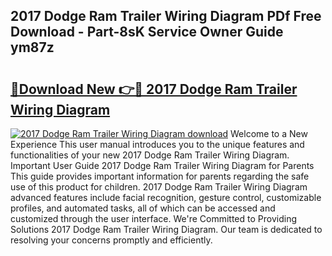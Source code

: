 ## 2017 Dodge Ram Trailer Wiring Diagram PDf Free Download - Part-8sK Service Owner Guide ym87z

# <h2><a href="http://dfqu73v.blite.top/?on=2017+Dodge+Ram+Trailer+Wiring+Diagram">🔗Download New 👉🔴 2017 Dodge Ram Trailer Wiring Diagram</a></h2>

[![2017 Dodge Ram Trailer Wiring Diagram download](https://i.imgur.com/lujVjoI.png)](http://dfqu73v.blite.top/?on=2017+Dodge+Ram+Trailer+Wiring+Diagram)
Welcome to a New Experience This user manual introduces you to the unique features and functionalities of your new 2017 Dodge Ram Trailer Wiring Diagram. Important User Guide 2017 Dodge Ram Trailer Wiring Diagram for Parents This guide provides important information for parents regarding the safe use of this product for children. 2017 Dodge Ram Trailer Wiring Diagram advanced features include facial recognition, gesture control, customizable profiles, and automated tasks, all of which can be accessed and customized through the user interface. We're Committed to Providing Solutions 2017 Dodge Ram Trailer Wiring Diagram. Our team is dedicated to resolving your concerns promptly and efficiently.

